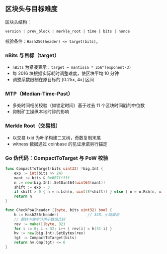 ## 区块头与目标难度

区块头结构：

```text
version | prev_block | merkle_root | time | bits | nonce
```

校验条件：`Hash256(header) <= target(bits)`。

### nBits 与目标（target）

- `nBits` 为紧凑表示：`target = mantissa * 256^(exponent-3)`
- 每 2016 块根据实际耗时调整难度，使区块平均 10 分钟
- 调整系数限制在原目标的 [0.25x, 4x] 区间

### MTP（Median-Time-Past）

- 多处时间相关校验（如锁定时间）基于过去 11 个区块时间戳的中位数
- 抑制矿工操纵本地时钟的影响

### Merkle Root（交易根）

- 以交易 txid 为叶子构建二叉树，奇数复制末尾
- witness 数据通过 coinbase 的见证承诺另行锚定

### Go 伪代码：CompactToTarget 与 PoW 校验

```go
func CompactToTarget(bits uint32) *big.Int {
    exp := int(bits >> 24)
    mant := bits & 0x007fffff
    n := new(big.Int).SetUint64(uint64(mant))
    shift := exp - 3
    if shift > 0 { n = n.Lsh(n, uint(8*shift)) } else { n = n.Rsh(n, uint(8*(-shift))) }
    return n
}

func CheckPoW(header []byte, bits uint32) bool {
    h := Hash256(header)             // 32B，小端展示
    // 翻转小端字节用于数值比较
    rev := make([]byte, 32)
    for i := 0; i < 32; i++ { rev[i] = h[31-i] }
    hv := new(big.Int).SetBytes(rev)
    tgt := CompactToTarget(bits)
    return hv.Cmp(tgt) <= 0
}
```

